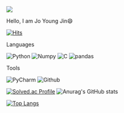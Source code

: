 <img src="https://capsule-render.vercel.app/api?type=waving&color=&height=200&section=header&text=Hello%20:D&fontSize=90" />

Hello, I am Jo Young Jin😄


[![Hits](https://hits.seeyoufarm.com/api/count/incr/badge.svg?url=https%3A%2F%2Fgithub.com%2Fhunterhhunter&count_bg=%23B393D1&title_bg=%23555555&icon=&icon_color=%23E7E7E7&title=hits&edge_flat=false)](https://hits.seeyoufarm.com)

Languages

![Python](https://img.shields.io/badge/Python-3776AB.svg?&style=for-the-badge&logo=Python&logoColor=white)  ![Numpy](https://img.shields.io/badge/Numpy-013243.svg?&style=for-the-badge&logo=Numpy&logoColor=white) ![C](https://img.shields.io/badge/C-A8B9CC.svg?&style=for-the-badge&logo=C&logoColor=white) ![pandas](https://img.shields.io/badge/pandas-150458.svg?&style=for-the-badge&logo=pandas&logoColor=white)

Tools


![PyCharm](https://img.shields.io/badge/PyCharm-000000.svg?&style=for-the-badge&logo=PyCharm&logoColor=white) ![Github](https://img.shields.io/badge/Github-181717.svg?&style=for-the-badge&logo=Github&logoColor=white)

[![Solved.ac Profile](http://mazassumnida.wtf/api/v2/generate_badge?boj=slugger613)](https://solved.ac/slugger613/)    ![Anurag's GitHub stats](https://github-readme-stats.vercel.app/api?username=hunterhhunter&show_icons=true&theme=cobalt)

[![Top Langs](https://github-readme-stats.vercel.app/api/top-langs/?username=hunterhhunter&layout=compact)](https://github.com/anuraghazra/github-readme-stats)
